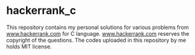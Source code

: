 # hackerrank_c
This repository contains my personal solutions for various problems from www.hackerrank.com for C language. www.hackerrank.com reserves the copyright of the questions. The codes uploaded in this repository by me holds MIT license.
